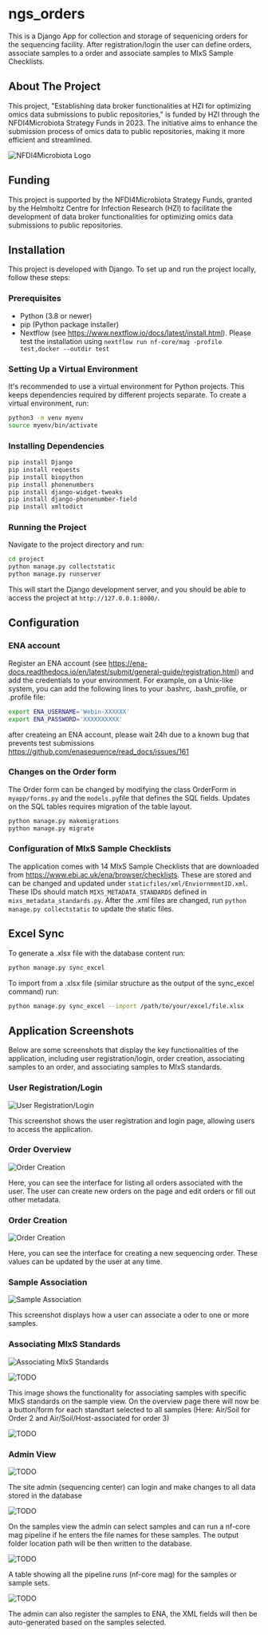 # ngs_orders

This is a Django App for collection and storage of sequenicing orders for the sequencing facility. After registration/login the user can define orders, associate samples to a order and associate samples to  MIxS Sample Checklists.

## About The Project

This project, "Establishing data broker functionalities at HZI for optimizing omics data submissions to public repositories," is funded by HZI through the NFDI4Microbiota Strategy Funds in 2023. The initiative aims to enhance the submission process of omics data to public repositories, making it more efficient and streamlined.

![NFDI4Microbiota Logo](https://avatars.githubusercontent.com/u/97964957?s=200&v=4)

## Funding

This project is supported by the NFDI4Microbiota Strategy Funds, granted by the Helmholtz Centre for Infection Research (HZI) to facilitate the development of data broker functionalities for optimizing omics data submissions to public repositories.

## Installation

This project is developed with Django. To set up and run the project locally, follow these steps:

### Prerequisites

- Python (3.8 or newer)
- pip (Python package installer)
- Nextflow (see https://www.nextflow.io/docs/latest/install.html). Please test the installation using `nextflow run nf-core/mag -profile test,docker --outdir test`

### Setting Up a Virtual Environment

It's recommended to use a virtual environment for Python projects. This keeps dependencies required by different projects separate. To create a virtual environment, run:

```bash
python3 -m venv myenv
source myenv/bin/activate
```


### Installing Dependencies

```bash
pip install Django
pip install requests
pip install biopython
pip install phonenumbers
pip install django-widget-tweaks
pip install django-phonenumber-field
pip install xmltodict
```

### Running the Project

Navigate to the project directory and run:


```bash
cd project
python manage.py collectstatic
python manage.py runserver
```

This will start the Django development server, and you should be able to access the project at `http://127.0.0.1:8000/`.


## Configuration 

### ENA account

Register an ENA account (see https://ena-docs.readthedocs.io/en/latest/submit/general-guide/registration.html) and add the credentials to your environment. For example, on a Unix-like system, you can add the following lines to your .bashrc, .bash_profile, or .profile file:

```bash
export ENA_USERNAME='Webin-XXXXXX'
export ENA_PASSWORD='XXXXXXXXXX'
```

after createing an ENA account, please wait 24h due to a known bug that prevents test submissions https://github.com/enasequence/read_docs/issues/161

### Changes on the Order form

The Order form can be changed by modifying the class OrderForm in `myapp/forms.py` and the `models.py`file that defines the SQL fields. Updates on the SQL tables requires migration of the table layout.

```bash
python manage.py makemigrations
python manage.py migrate
```

### Configuration of MIxS Sample Checklists

The application comes with 14 MIxS Sample Checklists that are downloaded from https://www.ebi.ac.uk/ena/browser/checklists. These are stored and can be changed and updated under `staticfiles/xml/EnviornmentID.xml`. These IDs should match `MIXS_METADATA_STANDARDS` defined in `mixs_metadata_standards.py`. After the .xml files are changed, run `python manage.py collectstatic` to update the static files. 

## Excel Sync

To generate a .xlsx file with the database content run:

```bash
python manage.py sync_excel
```

To import from a .xlsx file (similar structure as the output of the sync_excel command) run:

```bash
python manage.py sync_excel --import /path/to/your/excel/file.xlsx
```

## Application Screenshots

Below are some screenshots that display the key functionalities of the application, including user registration/login, order creation, associating samples to an order, and associating samples to MIxS standards.

### User Registration/Login

![User Registration/Login](screenshots/image1.png)

This screenshot shows the user registration and login page, allowing users to access the application.

### Order Overview

![Order Creation](screenshots/image2.png)

Here, you can see the interface for listing all orders associated with the user. The user can create new orders on the page and edit orders or fill out other metadata.

### Order Creation

![Order Creation](screenshots/image3.png)

Here, you can see the interface for creating a new sequencing order. These values can be updated by the user at any time. 

### Sample Association

![Sample Association](screenshots/image4.png)

This screenshot displays how a user can associate a oder to one or more samples. 

### Associating MIxS Standards

![Associating MIxS Standards](screenshots/image5.png)

![TODO](screenshots/image6.png)

This image shows the functionality for associating samples with specific MIxS standards on the sample view. On the overview page there will now be a button/form for each standtart selected to all samples (Here: Air/Soil for Order 2 and Air/Soil/Host-associated for order 3)

![TODO](screenshots/image2.png)


### Admin View
 

![TODO](screenshots/image7.png)

The site admin (sequencing center) can login and make changes to all data stored in the database
 
![TODO](screenshots/image8.png)

On the samples view the admin can select samples and can run a nf-core mag pipeline if he enters the file names for these samples. The output folder location path will be then written to the database. 

![TODO](screenshots/image10.png)

A table showing all the pipeline runs (nf-core mag) for the samples or sample sets. 

![TODO](screenshots/image9.png)

The admin can also register the samples to ENA, the XML fields will then be auto-generated based on the samples selected. 
